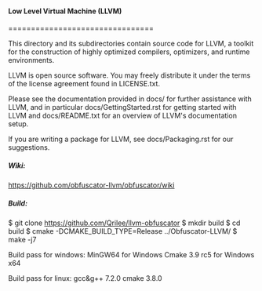 #### Low Level Virtual Machine (LLVM)
================================

This directory and its subdirectories contain source code for LLVM,
a toolkit for the construction of highly optimized compilers,
optimizers, and runtime environments.

LLVM is open source software. You may freely distribute it under the terms of
the license agreement found in LICENSE.txt.

Please see the documentation provided in docs/ for further
assistance with LLVM, and in particular docs/GettingStarted.rst for getting
started with LLVM and docs/README.txt for an overview of LLVM's
documentation setup.

If you are writing a package for LLVM, see docs/Packaging.rst for our
suggestions.

##### Wiki: 
https://github.com/obfuscator-llvm/obfuscator/wiki

##### Build:
  $ git clone https://github.com/Qrilee/llvm-obfuscator
  $ mkdir build
  $ cd build
  $ cmake -DCMAKE_BUILD_TYPE=Release ../Obfuscator-LLVM/
  $ make -j7
  
  Build pass for windows:
     MinGW64 for Windows
     Cmake 3.9 rc5 for Windows x64
     
  Build pass for linux:
     gcc&g++ 7.2.0
     cmake 3.8.0

